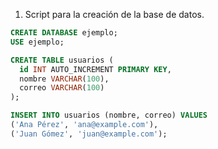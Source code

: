 1. Script para la creación de la base de datos.

```sql
CREATE DATABASE ejemplo;
USE ejemplo;

CREATE TABLE usuarios (
  id INT AUTO_INCREMENT PRIMARY KEY,
  nombre VARCHAR(100),
  correo VARCHAR(100)
);

INSERT INTO usuarios (nombre, correo) VALUES
('Ana Pérez', 'ana@example.com'),
('Juan Gómez', 'juan@example.com');
```
